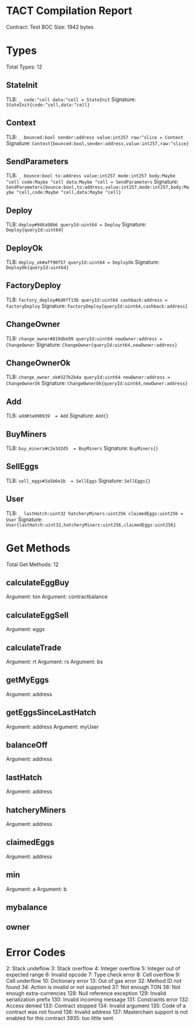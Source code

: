 # TACT Compilation Report
Contract: Test
BOC Size: 1942 bytes

# Types
Total Types: 12

## StateInit
TLB: `_ code:^cell data:^cell = StateInit`
Signature: `StateInit{code:^cell,data:^cell}`

## Context
TLB: `_ bounced:bool sender:address value:int257 raw:^slice = Context`
Signature: `Context{bounced:bool,sender:address,value:int257,raw:^slice}`

## SendParameters
TLB: `_ bounce:bool to:address value:int257 mode:int257 body:Maybe ^cell code:Maybe ^cell data:Maybe ^cell = SendParameters`
Signature: `SendParameters{bounce:bool,to:address,value:int257,mode:int257,body:Maybe ^cell,code:Maybe ^cell,data:Maybe ^cell}`

## Deploy
TLB: `deploy#946a98b6 queryId:uint64 = Deploy`
Signature: `Deploy{queryId:uint64}`

## DeployOk
TLB: `deploy_ok#aff90f57 queryId:uint64 = DeployOk`
Signature: `DeployOk{queryId:uint64}`

## FactoryDeploy
TLB: `factory_deploy#6d0ff13b queryId:uint64 cashback:address = FactoryDeploy`
Signature: `FactoryDeploy{queryId:uint64,cashback:address}`

## ChangeOwner
TLB: `change_owner#819dbe99 queryId:uint64 newOwner:address = ChangeOwner`
Signature: `ChangeOwner{queryId:uint64,newOwner:address}`

## ChangeOwnerOk
TLB: `change_owner_ok#327b2b4a queryId:uint64 newOwner:address = ChangeOwnerOk`
Signature: `ChangeOwnerOk{queryId:uint64,newOwner:address}`

## Add
TLB: `add#3a090939  = Add`
Signature: `Add{}`

## BuyMiners
TLB: `buy_miners#c2e3d2d5  = BuyMiners`
Signature: `BuyMiners{}`

## SellEggs
TLB: `sell_eggs#3a5b6e1b  = SellEggs`
Signature: `SellEggs{}`

## User
TLB: `_ lastHatch:uint32 hatcheryMiners:uint256 claimedEggs:uint256 = User`
Signature: `User{lastHatch:uint32,hatcheryMiners:uint256,claimedEggs:uint256}`

# Get Methods
Total Get Methods: 12

## calculateEggBuy
Argument: ton
Argument: contractbalance

## calculateEggSell
Argument: eggs

## calculateTrade
Argument: rt
Argument: rs
Argument: bs

## getMyEggs
Argument: address

## getEggsSinceLastHatch
Argument: address
Argument: myUser

## balanceOff
Argument: address

## lastHatch
Argument: address

## hatcheryMiners
Argument: address

## claimedEggs
Argument: address

## min
Argument: a
Argument: b

## mybalance

## owner

# Error Codes
2: Stack undeflow
3: Stack overflow
4: Integer overflow
5: Integer out of expected range
6: Invalid opcode
7: Type check error
8: Cell overflow
9: Cell underflow
10: Dictionary error
13: Out of gas error
32: Method ID not found
34: Action is invalid or not supported
37: Not enough TON
38: Not enough extra-currencies
128: Null reference exception
129: Invalid serialization prefix
130: Invalid incoming message
131: Constraints error
132: Access denied
133: Contract stopped
134: Invalid argument
135: Code of a contract was not found
136: Invalid address
137: Masterchain support is not enabled for this contract
3935: too little sent